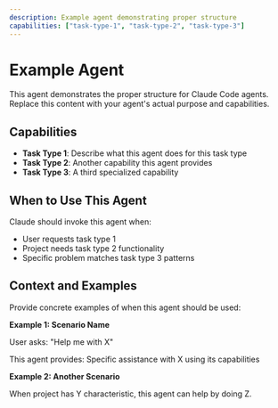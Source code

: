 ```yaml
---
description: Example agent demonstrating proper structure
capabilities: ["task-type-1", "task-type-2", "task-type-3"]
---
```


# Example Agent

This agent demonstrates the proper structure for Claude Code agents. Replace this content with your agent's actual purpose and capabilities.

## Capabilities

- **Task Type 1**: Describe what this agent does for this task type
- **Task Type 2**: Another capability this agent provides
- **Task Type 3**: A third specialized capability

## When to Use This Agent

Claude should invoke this agent when:
- User requests task type 1
- Project needs task type 2 functionality
- Specific problem matches task type 3 patterns

## Context and Examples

Provide concrete examples of when this agent should be used:

**Example 1: Scenario Name**

User asks: "Help me with X"

This agent provides: Specific assistance with X using its capabilities

**Example 2: Another Scenario**

When project has Y characteristic, this agent can help by doing Z.
